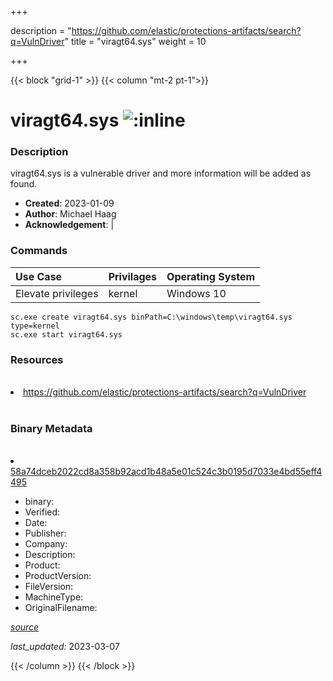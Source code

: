 +++

description = "https://github.com/elastic/protections-artifacts/search?q=VulnDriver"
title = "viragt64.sys"
weight = 10

+++


{{< block "grid-1" >}}
{{< column "mt-2 pt-1">}}




# viragt64.sys ![:inline](/images/twitter_verified.png) 



### Description


viragt64.sys is a vulnerable driver and more information will be added as found.


- **Created**: 2023-01-09
- **Author**: Michael Haag
- **Acknowledgement**:  | [](https://twitter.com/)

### Commands

| Use Case | Privilages | Operating System | 
|:---- | ---- | ---- |
| Elevate privileges | kernel | Windows 10 |

```
sc.exe create viragt64.sys binPath=C:\windows\temp\viragt64.sys type=kernel
sc.exe start viragt64.sys
```

### Resources
<br>


<li><a href=" https://github.com/elastic/protections-artifacts/search?q=VulnDriver"> https://github.com/elastic/protections-artifacts/search?q=VulnDriver</a></li>


<br>


### Binary Metadata
<br>



<li><a href="https://www.virustotal.com/gui/file/58a74dceb2022cd8a358b92acd1b48a5e01c524c3b0195d7033e4bd55eff4495">58a74dceb2022cd8a358b92acd1b48a5e01c524c3b0195d7033e4bd55eff4495</a></li>



- binary: 
- Verified: 
- Date: 
- Publisher: 
- Company: 
- Description: 
- Product: 
- ProductVersion: 
- FileVersion: 
- MachineType: 
- OriginalFilename: 

[*source*](https://github.com/magicsword-io/LOLDrivers/tree/main/yaml/viragt64.sys.yml)

*last_updated:* 2023-03-07


{{< /column >}}
{{< /block >}}
